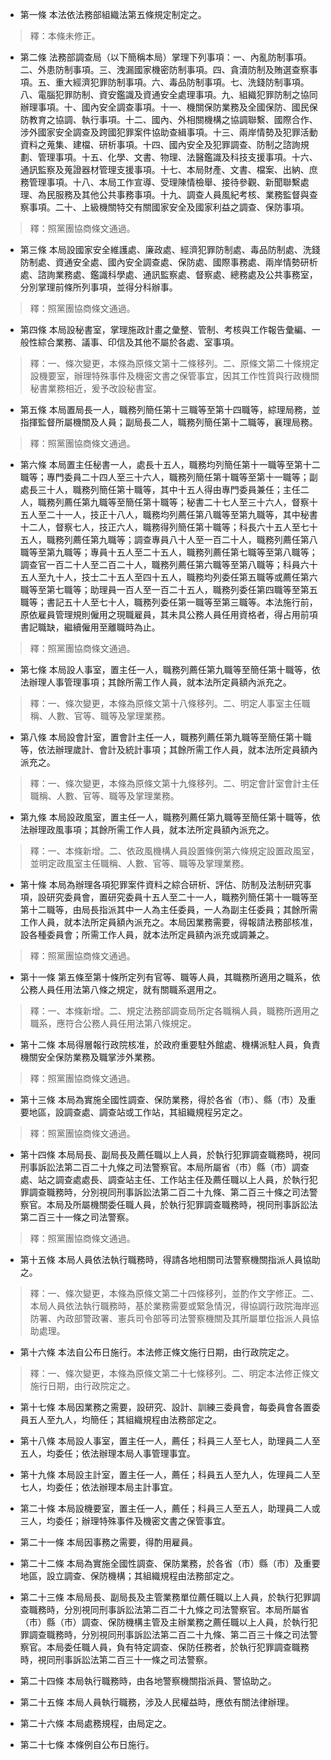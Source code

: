 * 第一條 本法依法務部組織法第五條規定制定之。

> 釋：本條未修正。

* 第二條 法務部調查局（以下簡稱本局）掌理下列事項：一、內亂防制事項。二、外患防制事項。三、洩漏國家機密防制事項。四、貪瀆防制及賄選查察事項。五、重大經濟犯罪防制事項。六、毒品防制事項。七、洗錢防制事項。八、電腦犯罪防制、資安鑑識及資通安全處理事項。九、組織犯罪防制之協同辦理事項。十、國內安全調查事項。十一、機關保防業務及全國保防、國民保防教育之協調、執行事項。十二、國內、外相關機構之協調聯繫、國際合作、涉外國家安全調查及跨國犯罪案件協助查緝事項。十三、兩岸情勢及犯罪活動資料之蒐集、建檔、研析事項。十四、國內安全及犯罪調查、防制之諮詢規劃、管理事項。十五、化學、文書、物理、法醫鑑識及科技支援事項。十六、通訊監察及蒐證器材管理支援事項。十七、本局財產、文書、檔案、出納、庶務管理事項。十八、本局工作宣導、受理陳情檢舉、接待參觀、新聞聯繫處理、為民服務及其他公共事務事項。十九、調查人員風紀考核、業務監督與查察事項。二十、上級機關特交有關國家安全及國家利益之調查、保防事項。

> 釋：照黨團協商條文通過。

* 第三條 本局設國家安全維護處、廉政處、經濟犯罪防制處、毒品防制處、洗錢防制處、資通安全處、國內安全調查處、保防處、國際事務處、兩岸情勢研析處、諮詢業務處、鑑識科學處、通訊監察處、督察處、總務處及公共事務室，分別掌理前條所列事項，並得分科辦事。

> 釋：照黨團協商條文通過。

* 第四條 本局設秘書室，掌理施政計畫之彙整、管制、考核與工作報告彙編、一般性綜合業務、議事、印信及其他不屬於各處、室事項。

> 釋：一、條次變更，本條為原條文第十二條移列。二、原條文第二十條規定設機要室，辦理特殊事件及機密文書之保管事宜，因其工作性質與行政機關秘書業務相近，爰予改設秘書室。

* 第五條 本局置局長一人，職務列簡任第十三職等至第十四職等，綜理局務，並指揮監督所屬機關及人員；副局長二人，職務列簡任第十二職等，襄理局務。

> 釋：照黨團協商條文通過。

* 第六條 本局置主任秘書一人，處長十五人，職務均列簡任第十一職等至第十二職等；專門委員二十四人至三十六人，職務列簡任第十職等至第十一職等；副處長三十人，職務列簡任第十職等，其中十五人得由專門委員兼任；主任二人，職務列薦任第九職等至簡任第十職等；秘書二十七人至三十六人，督察十五人至二十一人，技正十八人，職務均列薦任第八職等至第九職等，其中秘書十二人，督察七人，技正六人，職務得列簡任第十職等；科長六十五人至七十五人，職務列薦任第九職等；調查專員八十人至一百二十人，職務列薦任第八職等至第九職等；專員十五人至二十五人，職務列薦任第七職等至第八職等；調查官一百二十人至二百二十人，職務列薦任第六職等至第八職等；科員六十五人至九十人，技士二十五人至四十五人，職務均列委任第五職等或薦任第六職等至第七職等；助理員一百人至一百二十五人，職務列委任第四職等至第五職等；書記五十人至七十人，職務列委任第一職等至第三職等。本法施行前，原依雇員管理規則僱用之現職雇員，其未具公務人員任用資格者，得占用前項書記職缺，繼續僱用至離職時為止。

> 釋：照黨團協商條文通過。

* 第七條 本局設人事室，置主任一人，職務列薦任第九職等至簡任第十職等，依法辦理人事管理事項；其餘所需工作人員，就本法所定員額內派充之。

> 釋：一、條次變更，本條為原條文第十八條移列。二、明定人事室主任職稱、人數、官等、職等及掌理業務。

* 第八條 本局設會計室，置會計主任一人，職務列薦任第九職等至簡任第十職等，依法辦理歲計、會計及統計事項；其餘所需工作人員，就本法所定員額內派充之。

> 釋：一、條次變更，本條為原條文第十九條移列。二、明定會計室會計主任職稱、人數、官等、職等及掌理業務。

* 第九條 本局設政風室，置主任一人，職務列薦任第九職等至簡任第十職等，依法辦理政風事項；其餘所需工作人員，就本法所定員額內派充之。

> 釋：一、本條新增。二、依政風機構人員設置條例第六條規定設置政風室，並明定政風室主任職稱、人數、官等、職等及掌理業務。

* 第十條 本局為辦理各項犯罪案件資料之綜合研析、評估、防制及法制研究事項，設研究委員會，置研究委員十五人至二十一人，職務列簡任第十一職等至第十二職等，由局長指派其中一人為主任委員，一人為副主任委員；其餘所需工作人員，就本法所定員額內派充之。本局因業務需要，得報請法務部核准，設各種委員會；所需工作人員，就本法所定員額內派充或調兼之。

> 釋：照黨團協商條文通過。

* 第十一條 第五條至第十條所定列有官等、職等人員，其職務所適用之職系，依公務人員任用法第八條之規定，就有關職系選用之。

> 釋：一、本條新增。二、規定法務部調查局所定各職稱人員，職務所適用之職系，應符合公務人員任用法第八條規定。

* 第十二條 本局得層報行政院核准，於政府重要駐外館處、機構派駐人員，負責機關安全保防業務及職掌涉外業務。

> 釋：照黨團協商條文通過。

* 第十三條 本局為實施全國性調查、保防業務，得於各省（市）、縣（市）及重要地區，設調查處、調查站或工作站，其組織規程另定之。

> 釋：照黨團協商條文通過。

* 第十四條 本局局長、副局長及薦任職以上人員，於執行犯罪調查職務時，視同刑事訴訟法第二百二十九條之司法警察官。本局所屬省（市）縣（市）調查處、站之調查處處長、調查站主任、工作站主任及薦任職以上人員，於執行犯罪調查職務時，分別視同刑事訴訟法第二百二十九條、第二百三十條之司法警察官。本局及所屬機關委任職人員，於執行犯罪調查職務時，視同刑事訴訟法第二百三十一條之司法警察。

> 釋：照黨團協商條文通過。

* 第十五條 本局人員依法執行職務時，得請各地相關司法警察機關指派人員協助之。

> 釋：一、條次變更，本條為原條文第二十四條移列，並酌作文字修正。二、本局人員依法執行職務時，基於業務需要或緊急情況，得協調行政院海岸巡防署、內政部警政署、憲兵司令部等司法警察機關及其所屬單位指派人員協助處理。

* 第十六條 本法自公布日施行。本法修正條文施行日期，由行政院定之。

> 釋：一、條次變更，本條為原條文第二十七條移列。二、明定本法修正條文施行日期，由行政院定之。

* 第十七條 本局因業務之需要，設研究、設計、訓練三委員會，每委員會各置委員五人至九人，均簡任；其組織規程由法務部定之。

* 第十八條 本局設人事室，置主任一人，薦任；科員三人至七人，助理員二人至五人，均委任；依法辦理本局人事管理事宜。

* 第十九條 本局設主計室，置主任一人，薦任；科員五人至九人，佐理員二人至七人，均委任；依法辦理本局主計事宜。

* 第二十條 本局設機要室，置主任一人，薦任；科員三人至五人，助理員二人或三人，均委任；辦理特殊事件及機密文書之保管事宜。

* 第二十一條 本局因事務之需要，得酌用雇員。

* 第二十二條 本局為實施全國性調查、保防業務，於各省（市）縣（市）及重要地區，設立調查、保防機構；其組織規程由法務部定之。

* 第二十三條 本局局長、副局長及主管業務單位薦任職以上人員，於執行犯罪調查職務時，分別視同刑事訴訟法第二百二十九條之司法警察官。本局所屬省（市）縣（市）調查、保防機構主管及主辦業務之薦任職以上人員，於執行犯罪調查職務時，分別視同刑事訴訟法第二百二十九條、第二百三十條之司法警察官。本局委任職人員，負有特定調查、保防任務者，於執行犯罪調查職務時，視同刑事訴訟法第二百三十一條之司法警察。

* 第二十四條 本局執行職務時，由各地警察機關指派員、警協助之。

* 第二十五條 本局人員執行職務，涉及人民權益時，應依有關法律辦理。

* 第二十六條 本局處務規程，由局定之。

* 第二十七條 本條例自公布日施行。

